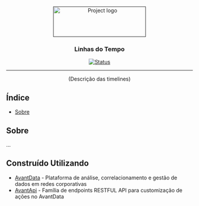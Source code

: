 <p align="center">
  <a href="" rel="noopener">
 <img width=250px height=82px src="https://i.imgur.com/zHVh1RJ.png" alt="Project logo"></a>
</p>

<h3 align="center">Linhas do Tempo</h3>

<div align="center">

[![Status](https://img.shields.io/badge/status-active-success.svg)]()

</div>

---

<p align="center"> (Descrição das timelines)
    <br> 
</p>

## Índice

- [Sobre](#about)

## Sobre <a name = "about"></a>

...

## Construído Utilizando <a name = "built_using"></a>

- [AvantData](https://www.avantdata.com.br/) - Plataforma de análise, correlacionamento e gestão de dados em redes corporativas
- [AvantApi](https://avantapi.avantsec.com.br/) - Família de endpoints RESTFUL API para customização de ações no AvantData
